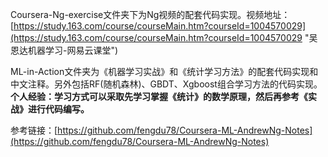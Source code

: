 Coursera-Ng-exercise文件夹下为Ng视频的配套代码实现。视频地址：[https://study.163.com/course/courseMain.htm?courseId=1004570029](https://study.163.com/course/courseMain.htm?courseId=1004570029 "吴恩达机器学习-网易云课堂")

ML-in-Action文件夹为《机器学习实战》和《统计学习方法》的配套代码实现和中文注释。另外包括RF(随机森林)、GBDT、Xgboost组合学习方法的代码实现。**个人经验：学习方式可以采取先学习掌握《统计》的数学原理，然后再参考《实战》进行代码编写。**

参考链接：[https://github.com/fengdu78/Coursera-ML-AndrewNg-Notes](https://github.com/fengdu78/Coursera-ML-AndrewNg-Notes)
		